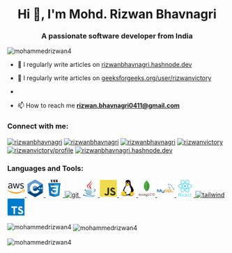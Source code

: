 <h1 align="center">Hi 👋, I'm Mohd. Rizwan Bhavnagri</h1>
<h3 align="center">A passionate software developer from India</h3>

<p align="left"> <img src="https://komarev.com/ghpvc/?username=mohammedrizwan4&label=Profile%20views&color=0e75b6&style=flat" alt="mohammedrizwan4" /> </p>

- 📝 I regularly write articles on [rizwanbhavnagri.hashnode.dev](https://rizwanbhavnagri.hashnode.dev/)

- 📝 I regularly write articles on [geeksforgeeks.org/user/rizwanvictory](https://www.geeksforgeeks.org/user/rizwanvictory)
- 
- 📫 How to reach me **rizwan.bhavnagri0411@gmail.com**

<h3 align="left">Connect with me:</h3>
<p align="left">
<a href="https://twitter.com/rizwanbhavnagri" target="blank"><img align="center" src="https://raw.githubusercontent.com/rahuldkjain/github-profile-readme-generator/master/src/images/icons/Social/twitter.svg" alt="rizwanbhavnagri" height="30" width="40" /></a>
<a href="https://linkedin.com/in/rizwanbhavnagri" target="blank"><img align="center" src="https://raw.githubusercontent.com/rahuldkjain/github-profile-readme-generator/master/src/images/icons/Social/linked-in-alt.svg" alt="rizwanbhavnagri" height="30" width="40" /></a>
<a href="https://www.hackerrank.com/rizwanbhavnagri" target="blank"><img align="center" src="https://raw.githubusercontent.com/rahuldkjain/github-profile-readme-generator/master/src/images/icons/Social/hackerrank.svg" alt="rizwanbhavnagri" height="30" width="40" /></a>
<a href="https://www.leetcode.com/rizwanvictory" target="blank"><img align="center" src="https://raw.githubusercontent.com/rahuldkjain/github-profile-readme-generator/master/src/images/icons/Social/leet-code.svg" alt="rizwanvictory" height="30" width="40" /></a>
<a href="https://auth.geeksforgeeks.org/user/rizwanvictory/profile" target="blank"><img align="center" src="https://raw.githubusercontent.com/rahuldkjain/github-profile-readme-generator/master/src/images/icons/Social/geeks-for-geeks.svg" alt="rizwanvictory/profile" height="30" width="40" /></a>
<a href="/rizwanbhavnagri.hashnode.dev" target="blank"><img align="center" src="https://raw.githubusercontent.com/rahuldkjain/github-profile-readme-generator/master/src/images/icons/Social/rss.svg" alt="rizwanbhavnagri.hashnode.dev" height="30" width="40" /></a>
</p>

<h3 align="left">Languages and Tools:</h3>
<p align="left"> <a href="https://aws.amazon.com" target="_blank" rel="noreferrer"> <img src="https://raw.githubusercontent.com/devicons/devicon/master/icons/amazonwebservices/amazonwebservices-original-wordmark.svg" alt="aws" width="40" height="40"/> </a> <a href="https://www.w3schools.com/cpp/" target="_blank" rel="noreferrer"> <img src="https://raw.githubusercontent.com/devicons/devicon/master/icons/cplusplus/cplusplus-original.svg" alt="cplusplus" width="40" height="40"/> </a> <a href="https://www.w3schools.com/css/" target="_blank" rel="noreferrer"> <img src="https://raw.githubusercontent.com/devicons/devicon/master/icons/css3/css3-original-wordmark.svg" alt="css3" width="40" height="40"/> </a> <a href="https://git-scm.com/" target="_blank" rel="noreferrer"> <img src="https://www.vectorlogo.zone/logos/git-scm/git-scm-icon.svg" alt="git" width="40" height="40"/> </a> <a href="https://www.java.com" target="_blank" rel="noreferrer"> <img src="https://raw.githubusercontent.com/devicons/devicon/master/icons/java/java-original.svg" alt="java" width="40" height="40"/> </a> <a href="https://developer.mozilla.org/en-US/docs/Web/JavaScript" target="_blank" rel="noreferrer"> <img src="https://raw.githubusercontent.com/devicons/devicon/master/icons/javascript/javascript-original.svg" alt="javascript" width="40" height="40"/> </a> <a href="https://www.linux.org/" target="_blank" rel="noreferrer"> <img src="https://raw.githubusercontent.com/devicons/devicon/master/icons/linux/linux-original.svg" alt="linux" width="40" height="40"/> </a> <a href="https://www.mongodb.com/" target="_blank" rel="noreferrer"> <img src="https://raw.githubusercontent.com/devicons/devicon/master/icons/mongodb/mongodb-original-wordmark.svg" alt="mongodb" width="40" height="40"/> </a> <a href="https://www.mysql.com/" target="_blank" rel="noreferrer"> <img src="https://raw.githubusercontent.com/devicons/devicon/master/icons/mysql/mysql-original-wordmark.svg" alt="mysql" width="40" height="40"/> </a> <a href="https://reactjs.org/" target="_blank" rel="noreferrer"> <img src="https://raw.githubusercontent.com/devicons/devicon/master/icons/react/react-original-wordmark.svg" alt="react" width="40" height="40"/> </a> <a href="https://tailwindcss.com/" target="_blank" rel="noreferrer"> <img src="https://www.vectorlogo.zone/logos/tailwindcss/tailwindcss-icon.svg" alt="tailwind" width="40" height="40"/> </a> <a href="https://www.typescriptlang.org/" target="_blank" rel="noreferrer"> <img src="https://raw.githubusercontent.com/devicons/devicon/master/icons/typescript/typescript-original.svg" alt="typescript" width="40" height="40"/> </a> </p>

<p><img align="left" src="https://github-readme-stats.vercel.app/api/top-langs?username=mohammedrizwan4&show_icons=true&locale=en&layout=compact" alt="mohammedrizwan4" /></p>

<p>&nbsp;<img align="center" src="https://github-readme-stats.vercel.app/api?username=mohammedrizwan4&show_icons=true&locale=en" alt="mohammedrizwan4" /></p>

<p><img align="center" src="https://github-readme-streak-stats.herokuapp.com/?user=mohammedrizwan4&" alt="mohammedrizwan4" /></p>

